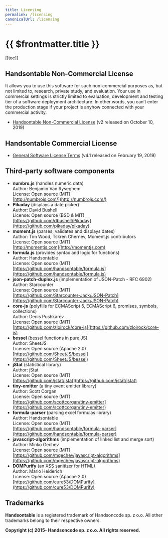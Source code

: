 ```yaml
---
title: Licensing
permalink: /licensing
canonicalUrl: /licensing
---
```


# {{ $frontmatter.title }}

[[toc]]

## Handsontable Non-Commercial License

It allows you to use this software for such non-commercial purposes as, but not limited to, research, private study, and evaluation. Your use in commercial settings is strictly limited to evaluation, development and testing tier of a software deployment architecture. In other words, you can’t enter the production stage if your project is anyhow connected with your commercial activity.

* [Handsontable Non-Commercial License](https://handsontable.com/static/licenses/non-commercial/v2/handsontable-non-commercial-license.pdf) (v2 released on October 10, 2019)

## Handsontable Commercial License

* [General Software License Terms](https://handsontable.com/static/licenses/v4.1/handsontable-general-terms.pdf) (v4.1 released on February 19, 2019)

## Third-party software components

* **numbro.js** (handles numeric data)<br/>
    Author: Benjamin Van Ryseghem<br/>
    License: Open source (MIT)<br/>
    [http://numbrojs.com/](http://numbrojs.com/)
* **Pikaday** (displays a date picker)<br/>
    Author: David Bushell<br/>
    License: Open source (BSD & MIT)<br/>
    [https://github.com/dbushell/Pikaday](https://github.com/pikaday/pikaday)
* **moment.js** (parses, validates and displays dates)<br/>
    Author: Tim Wood, Tskren Chernev, Moment.js contributors<br/>
    License: Open source (MIT)<br/>
    [http://momentjs.com](http://momentjs.com)
* **formula.js** (provides syntax and logic for functions)<br/>
    Author: Handsontable<br/>
    License: Open source (MIT)<br/>
    [https://github.com/handsontable/formula.js](https://github.com/handsontable/formula.js)
* **json-patch-duplex.js** (implementation of JSON-Patch - RFC 6902)<br/>
    Author: Starcounter<br/>
    License: Open source (MIT)<br/>
    [https://github.com/Starcounter-Jack/JSON-Patch](https://github.com/Starcounter-Jack/JSON-Patch)
* **core-js** (polyfills for ECMAScript 5, ECMAScript 6, promises, symbols, collections)<br/>
    Author: Denis Pushkarev<br/>
    License: Open source (MIT)<br/>
    [https://github.com/zloirock/core-js](https://github.com/zloirock/core-js)
* **bessel** (bessel functions in pure JS)<br/>
    Author: SheetJS<br/>
    License: Open source (Apache 2.0)<br/>
    [https://github.com/SheetJS/bessel](https://github.com/SheetJS/bessel)
* **jStat** (statistical library)<br/>
    Author: jStat<br/>
    License: Open source (MIT)<br/>
    [https://github.com/jstat/jstat](https://github.com/jstat/jstat)
* **tiny-emitter** (a tiny event emitter library)<br/>
    Author: Scott Corgan<br/>
    License: Open source (MIT)<br/>
    [https://github.com/scottcorgan/tiny-emitter](https://github.com/scottcorgan/tiny-emitter)
* **formula-parser** (parsing excel formulas library)<br/>
    Author: Handsontable<br/>
    License: Open source (MIT)<br/>
    [https://github.com/handsontable/formula-parser](https://github.com/handsontable/formula-parser)
* **javascript-algorithms** (implementation of linked list and merge sort)<br/>
    Author: Minko Gechev<br/>
    License: Open source (MIT)<br/>
    [https://github.com/mgechev/javascript-algorithms](https://github.com/mgechev/javascript-algorithms)
* **DOMPurify** (an XSS sanitizer for HTML)<br/>
    Author: Mario Heiderich<br/>
    License: Open source (Apache 2.0)<br/>
    [https://github.com/cure53/DOMPurify](https://github.com/cure53/DOMPurify)

## Trademarks

**Handsontable** is a registered trademark of Handsoncode sp. z o.o.
All other trademarks belong to their respective owners.

**Copyright (c) 2015- Handsoncode sp. z o.o. All rights reserved.**
